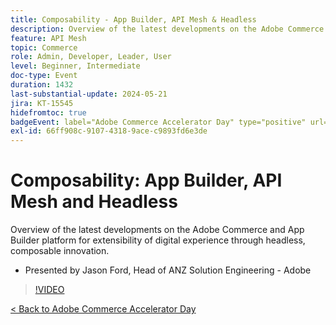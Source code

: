 ```yaml
---
title: Composability - App Builder, API Mesh & Headless
description: Overview of the latest developments on the Adobe Commerce and App Builder platform for extensibility of digital experience through headless, composable innovation. Presented by Jason Ford, Head of ANZ Solution Engineering - Adobe
feature: API Mesh
topic: Commerce
role: Admin, Developer, Leader, User
level: Beginner, Intermediate
doc-type: Event
duration: 1432
last-substantial-update: 2024-05-21
jira: KT-15545
hidefromtoc: true
badgeEvent: label="Adobe Commerce Accelerator Day" type="positive" url="https://experienceleague.adobe.com/en/docs/events/apac-commerce-recordings/2024/overview"
exl-id: 66ff908c-9107-4318-9ace-c9893fd6e3de
---
```

# Composability: App Builder, API Mesh and Headless

Overview of the latest developments on the Adobe Commerce and App Builder platform for extensibility of digital experience through headless, composable innovation. 

+ Presented by Jason Ford, Head of ANZ Solution Engineering - Adobe

>[!VIDEO](https://video.tv.adobe.com/v/3429272/?learn=on)

[< Back to Adobe Commerce Accelerator Day](./overview.md)
